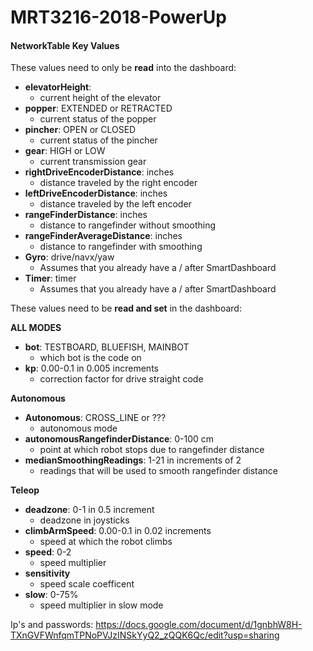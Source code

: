 # MRT3216-2018-PowerUp

#### **NetworkTable Key Values**
These values need to only be **read** into the dashboard:  
- **elevatorHeight**: 
  - current height of the elevator
- **popper**: EXTENDED or RETRACTED
  - current status of the popper
- **pincher**: OPEN or CLOSED
  - current status of the pincher
- **gear**: HIGH or LOW
  - current transmission gear
- **rightDriveEncoderDistance**: inches
  - distance traveled by the right encoder
- **leftDriveEncoderDistance**: inches
  - distance traveled by the left encoder
- **rangeFinderDistance**: inches
  - distance to rangefinder without smoothing
- **rangeFinderAverageDistance**: inches
  - distance to rangefinder with smoothing
- **Gyro**: drive/navx/yaw
  - Assumes that you already have a / after SmartDashboard
- **Timer**: timer
  - Assumes that you already have a / after SmartDashboard

These values need to be **read and set** in the dashboard:<br>

**ALL MODES**
- **bot**: TESTBOARD, BLUEFISH, MAINBOT
  - which bot is the code on  
- **kp**: 0.00-0.1 in 0.005 increments
  - correction factor for drive straight code
  
**Autonomous**
- **Autonomous**: CROSS_LINE or ???  
  - autonomous mode
- **autonomousRangefinderDistance**: 0-100 cm  
  - point at which robot stops due to rangefinder distance
- **medianSmoothingReadings**: 1-21 in increments of 2  
  - readings that will be used to smooth rangefinder distance 
  
**Teleop**
- **deadzone**: 0-1 in 0.5 increment  
  - deadzone in joysticks     
- **climbArmSpeed**: 0.00-0.1 in 0.02 increments
  - speed at which the robot climbs
- **speed**: 0-2
  - speed multiplier  
- **sensitivity**  
  - speed scale coefficent  
- **slow**: 0-75%  
  - speed multiplier in slow mode
  



Ip's and passwords: https://docs.google.com/document/d/1gnbhW8H-TXnGVFWnfqmTPNoPVJzINSkYyQ2_zQQK6Qc/edit?usp=sharing
